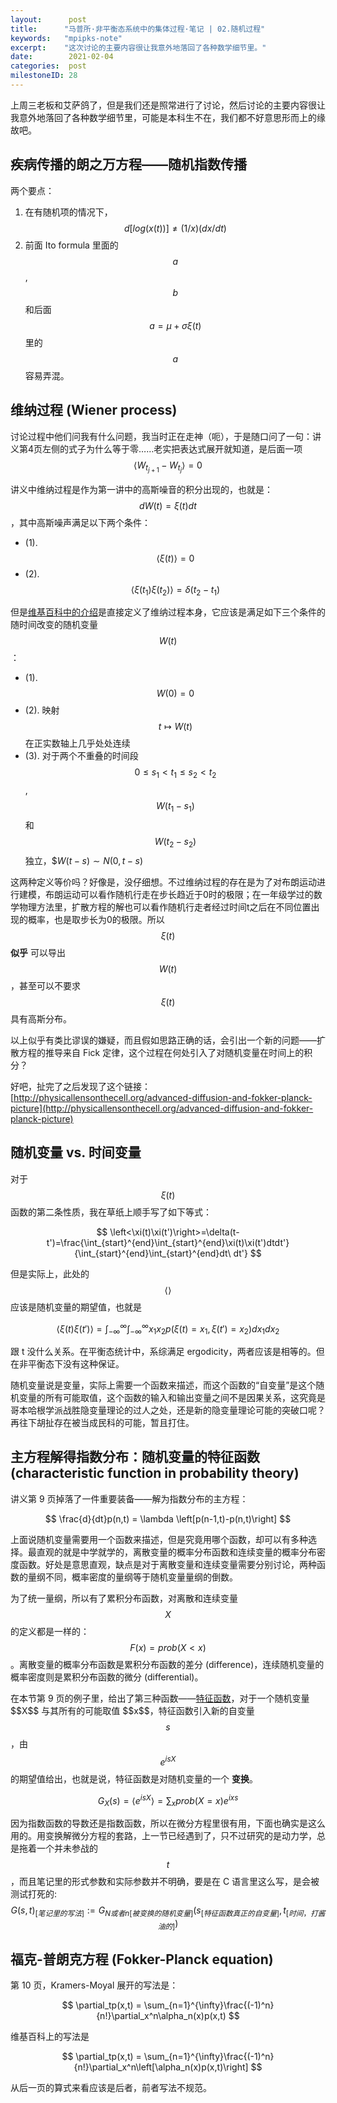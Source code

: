 ```yaml
---
layout:      post
title:      "马普所·非平衡态系统中的集体过程·笔记 | 02.随机过程"
keywords:   "mpipks-note"
excerpt:    "这次讨论的主要内容很让我意外地落回了各种数学细节里。"
date:        2021-02-04
categories:  post
milestoneID: 28
---
```


上周三老板和艾萨鸽了，但是我们还是照常进行了讨论，然后讨论的主要内容很让我意外地落回了各种数学细节里，可能是本科生不在，我们都不好意思形而上的缘故吧。

## 疾病传播的朗之万方程——随机指数传播

两个要点：
1. 在有随机项的情况下，$$ d[log(x(t))] \neq (1/x)(dx/dt) $$
2. 前面 Ito formula 里面的 $$a$$, $$b$$ 和后面 $$a=\mu+\sigma\xi(t)$$ 里的 $$a$$ 容易弄混。

## 维纳过程 (Wiener process)

讨论过程中他们问我有什么问题，我当时正在走神（呃），于是随口问了一句：讲义第4页左侧的式子为什么等于零……老实把表达式展开就知道，是后面一项 $$\left<W_{t_{j+1}}-W_{t_{j}}\right>=0$$

讲义中维纳过程是作为第一讲中的高斯噪音的积分出现的，也就是：$$dW(t)=\xi(t)dt$$，其中高斯噪声满足以下两个条件：
- (1).  $$\left<\xi(t)\right>=0$$
- (2).  $$\left<\xi(t_1)\xi(t_2)\right>=\delta(t_2-t_1)$$

但是[维基百科中的介绍](https://zh.wikipedia.org/wiki/%E7%BB%B4%E7%BA%B3%E8%BF%87%E7%A8%8B)是直接定义了维纳过程本身，它应该是满足如下三个条件的随时间改变的随机变量 $$W(t)$$：
- (1). $$W(0)=0$$
- (2). 映射 $$t\mapsto W(t)$$ 在正实数轴上几乎处处连续
- (3). 对于两个不重叠的时间段 $$0 \leq s_1 < t_1 \leq s_2 < t_2$$, $$W(t_1-s_1)$$ 和 $$W(t_2-s_2)$$ 独立，$$W(t-s)\sim N(0,t-s)$

这两种定义等价吗？好像是，没仔细想。不过维纳过程的存在是为了对布朗运动进行建模，布朗运动可以看作随机行走在步长趋近于0时的极限；在一年级学过的数学物理方法里，扩散方程的解也可以看作随机行走者经过时间t之后在不同位置出现的概率，也是取步长为0的极限。所以 $$\xi(t)$$ __似乎__ 可以导出 $$W(t)$$，甚至可以不要求 $$\xi(t)$$ 具有高斯分布。

以上似乎有类比谬误的嫌疑，而且假如思路正确的话，会引出一个新的问题——扩散方程的推导来自 Fick 定律，这个过程在何处引入了对随机变量在时间上的积分？

好吧，扯完了之后发现了这个链接：[http://physicallensonthecell.org/advanced-diffusion-and-fokker-planck-picture](http://physicallensonthecell.org/advanced-diffusion-and-fokker-planck-picture)

##  随机变量 vs. 时间变量

对于 $$\xi(t)$$ 函数的第二条性质，我在草纸上顺手写了如下等式：

$$ \left<\xi(t)\xi(t')\right>=\delta(t-t')=\frac{\int_{start}^{end}\int_{start}^{end}\xi(t)\xi(t')dtdt'}{\int_{start}^{end}\int_{start}^{end}dt\ dt'} $$

但是实际上，此处的 $$\left<\right>$$ 应该是随机变量的期望值，也就是

$$ \left<\xi(t)\xi(t')\right>=\int_{-\infty}^{\infty}\int_{-\infty}^{\infty}x_1 x_2 p(\xi(t)=x_1,\xi(t')=x_2)dx_1dx_2 $$

跟 t 没什么关系。在平衡态统计中，系综满足 ergodicity，两者应该是相等的。但在非平衡态下没有这种保证。

随机变量说是变量，实际上需要一个函数来描述，而这个函数的“自变量”是这个随机变量的所有可能取值，这个函数的输入和输出变量之间不是因果关系，这究竟是哥本哈根学派战胜隐变量理论的过人之处，还是新的隐变量理论可能的突破口呢？再往下胡扯存在被当成民科的可能，暂且打住。

## 主方程解得指数分布：随机变量的特征函数 (characteristic function in probability theory)

讲义第 9 页掉落了一件重要装备——解为指数分布的主方程：

$$ \frac{d}{dt}p(n,t) = \lambda \left[p(n-1,t)-p(n,t)\right] $$

上面说随机变量需要用一个函数来描述，但是究竟用哪个函数，却可以有多种选择。最直观的就是中学就学的，离散变量的概率分布函数和连续变量的概率分布密度函数。好处是意思直观，缺点是对于离散变量和连续变量需要分别讨论，两种函数的量纲不同，概率密度的量纲等于随机变量量纲的倒数。

为了统一量纲，所以有了累积分布函数，对离散和连续变量 $$X$$ 的定义都是一样的：$$F(x)=prob(X<x)$$。离散变量的概率分布函数是累积分布函数的差分 (difference)，连续随机变量的概率密度则是累积分布函数的微分 (differential)。

在本节第 9 页的例子里，给出了第三种函数——[特征函数](https://en.wikipedia.org/wiki/Characteristic_function_(probability_theory))，对于一个随机变量 $$X$$ 与其所有的可能取值 $$x$$，特征函数引入新的自变量 $$s$$，由 $$e^{isX}$$ 的期望值给出，也就是说，特征函数是对随机变量的一个 __变换__。

$$ G_X(s) = \left<e^{isX}\right> = \sum_x prob(X=x)e^{ixs}$$

因为指数函数的导数还是指数函数，所以在微分方程里很有用，下面也确实是这么用的。用变换解微分方程的套路，上一节已经遇到了，只不过研究的是动力学，总是拖着一个并未参战的 $$t$$，而且笔记里的形式参数和实际参数并不明确，要是在 C 语言里这么写，是会被测试打死的:
$$G(s,t)_{[笔记里的写法]}:=G_{N或者n[被变换的随机变量]}(s_{[特征函数真正的自变量]},t_{[时间，打酱油的]})$$

## 福克-普朗克方程 (Fokker-Planck equation)

第 10 页，Kramers-Moyal 展开的写法是：

$$ \partial_tp(x,t) = \sum_{n=1}^{\infty}\frac{(-1)^n}{n!}\partial_x^n\alpha_n(x)p(x,t) $$

维基百科上的写法是

$$ \partial_tp(x,t) = \sum_{n=1}^{\infty}\frac{(-1)^n}{n!}\partial_x^n\left[\alpha_n(x)p(x,t)\right] $$

从后一页的算式来看应该是后者，前者写法不规范。



